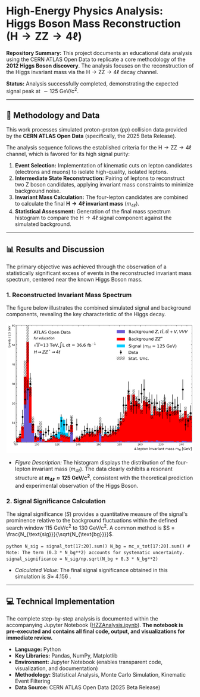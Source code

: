 # High-Energy Physics Analysis: Higgs Boson Mass Reconstruction ($\text{H} \to \text{ZZ} \to 4\ell$)

**Repository Summary:** This project documents an educational data analysis using the CERN ATLAS Open Data to replicate a core methodology of the **2012 Higgs Boson discovery**. The analysis focuses on the reconstruction of the Higgs invariant mass via the $\text{H} \to \text{ZZ} \to 4\ell$ decay channel.

**Status:** Analysis successfully completed, demonstrating the expected signal peak at $\sim 125 \text{ GeV/c}^2$.

---

## 🔬 Methodology and Data

This work processes simulated proton-proton ($pp$) collision data provided by the **CERN ATLAS Open Data** (specifically, the 2025 Beta Release).

The analysis sequence follows the established criteria for the $\text{H} \to \text{ZZ} \to 4\ell$ channel, which is favored for its high signal purity:

1.  **Event Selection:** Implementation of kinematic cuts on lepton candidates (electrons and muons) to isolate high-quality, isolated leptons.
2.  **Intermediate State Reconstruction:** Pairing of leptons to reconstruct two $\text{Z}$ boson candidates, applying invariant mass constraints to minimize background noise.
3.  **Invariant Mass Calculation:** The four-lepton candidates are combined to calculate the final **$\text{H} \to 4\ell$ invariant mass** ($m_{4\ell}$).
4.  **Statistical Assessment:** Generation of the final mass spectrum histogram to compare the $\text{H} \to 4\ell$ signal component against the simulated background.

---

## 📊 Results and Discussion

The primary objective was achieved through the observation of a statistically significant excess of events in the reconstructed invariant mass spectrum, centered near the known Higgs Boson mass.

### 1. Reconstructed Invariant Mass Spectrum

The figure below illustrates the combined simulated signal and background components, revealing the key characteristic of the Higgs decay.

![Reconstructed Higgs Boson Invariant Mass Plot](higgs_plot.png)

* *Figure Description:* The histogram displays the distribution of the four-lepton invariant mass ($m_{4\ell}$). The data clearly exhibits a resonant structure at **$m_{4\ell} \approx 125 \text{ GeV/c}^2$**, consistent with the theoretical prediction and experimental observation of the Higgs Boson.

### 2. Signal Significance Calculation

The signal significance ($S$) provides a quantitative measure of the signal's prominence relative to the background fluctuations within the defined search window  $115 \text{ GeV/c}^2$ to $130 \text{ GeV/c}^2$. A common method is $S = \frac{N_{\text{sig}}}{\sqrt{N_{\text{bg}}}}$.

`python N_sig = signal_tot[17:20].sum() N_bg = mc_x_tot[17:20].sum() # Note: The term (0.3 * N_bg**2) accounts for systematic uncertainty. signal_significance = N_sig/np.sqrt(N_bg + 0.3 * N_bg**2)`

* *Calculated Value:* The final signal significance obtained in this simulation is $S \approx$ $4.156$ .

---

## 💻 Technical Implementation

The complete step-by-step analysis is documented within the accompanying Jupyter Notebook ([HZZAnalysis.ipynb](HZZAnalysis.ipynb)). **The notebook is pre-executed and contains all final code, output, and visualizations for immediate review.**

* **Language:** Python
* **Key Libraries:** Pandas, NumPy, Matplotlib
* **Environment:** Jupyter Notebook (enables transparent code, visualization, and documentation)
* **Methodology:** Statistical Analysis, Monte Carlo Simulation, Kinematic Event Filtering
* **Data Source:** CERN ATLAS Open Data (2025 Beta Release)

